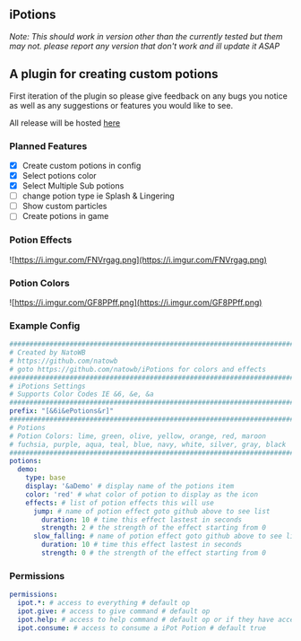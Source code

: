 ## **iPotions**
*Note: This should work in version other than the currently tested but them may not. please report any version that don't work and ill update it ASAP*
## A plugin for creating custom potions

First iteration of the plugin so please give feedback on any bugs you notice as well as any suggestions or features you would like to see.

All release will be hosted [here]('https://github.com/natowb/iPotions')

### Planned Features
- [x] Create custom potions in config
- [x] Select potions color
- [x] Select Multiple Sub potions
- [ ] change potion type ie Splash & Lingering
- [ ] Show custom particles
- [ ] Create potions in game
### Potion Effects
![https://i.imgur.com/FNVrgag.png](https://i.imgur.com/FNVrgag.png)

### Potion Colors
![https://i.imgur.com/GF8PPff.png](https://i.imgur.com/GF8PPff.png)

### Example Config
```YAML
##########################################################################
# Created by NatoWB
# https://github.com/natowb
# goto https://github.com/natowb/iPotions for colors and effects
##########################################################################
# iPotions Settings
# Supports Color Codes IE &6, &e, &a
##########################################################################
prefix: "[&6i&ePotions&r]"
##########################################################################
# Potions
# Potion Colors: lime, green, olive, yellow, orange, red, maroon
# fuchsia, purple, aqua, teal, blue, navy, white, silver, gray, black
##########################################################################
potions:
  demo:
    type: base
    display: '&aDemo' # display name of the potions item
    color: 'red' # what color of potion to display as the icon
    effects: # list of potion effects this will use
      jump: # name of potion effect goto github above to see list
        duration: 10 # time this effect lastest in seconds
        strength: 2 # the strength of the effect starting from 0
      slow_falling: # name of potion effect goto github above to see list
        duration: 10 # time this effect lastest in seconds
        strength: 0 # the strength of the effect starting from 0
```
### Permissions
```YAML
permissions:
  ipot.*: # access to everything # default op
  ipot.give: # access to give command # default op
  ipot.help: # access to help command # default op or if they have access to the give command
  ipot.consume: # access to consume a iPot Potion # default true
```
